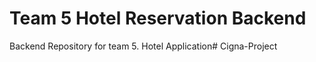 # Team 5 Hotel Reservation Backend

Backend Repository for team 5. Hotel Application# Cigna-Project
